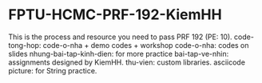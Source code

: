 # FPTU-HCMC-PRF-192-KiemHH
This is the process and resource you need to pass PRF 192 (PE: 10).
code-tong-hop: code-o-nha + demo codes + workshop
code-o-nha: codes on slides
nhung-bai-tap-kinh-dien: for more practice
bai-tap-ve-nhin: assignments designed by KiemHH.
thu-vien: custom libraries.
asciicode picture: for String practice.
